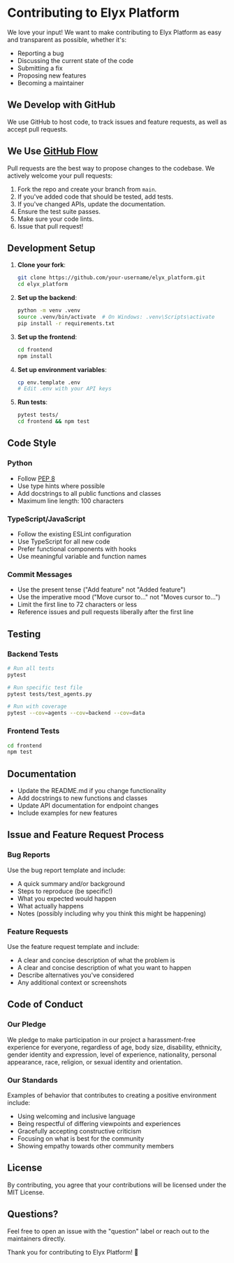 # Contributing to Elyx Platform

We love your input! We want to make contributing to Elyx Platform as easy and transparent as possible, whether it's:

- Reporting a bug
- Discussing the current state of the code
- Submitting a fix
- Proposing new features
- Becoming a maintainer

## We Develop with GitHub

We use GitHub to host code, to track issues and feature requests, as well as accept pull requests.

## We Use [GitHub Flow](https://guides.github.com/introduction/flow/index.html)

Pull requests are the best way to propose changes to the codebase. We actively welcome your pull requests:

1. Fork the repo and create your branch from `main`.
2. If you've added code that should be tested, add tests.
3. If you've changed APIs, update the documentation.
4. Ensure the test suite passes.
5. Make sure your code lints.
6. Issue that pull request!

## Development Setup

1. **Clone your fork**:
   ```bash
   git clone https://github.com/your-username/elyx_platform.git
   cd elyx_platform
   ```

2. **Set up the backend**:
   ```bash
   python -m venv .venv
   source .venv/bin/activate  # On Windows: .venv\Scripts\activate
   pip install -r requirements.txt
   ```

3. **Set up the frontend**:
   ```bash
   cd frontend
   npm install
   ```

4. **Set up environment variables**:
   ```bash
   cp env.template .env
   # Edit .env with your API keys
   ```

5. **Run tests**:
   ```bash
   pytest tests/
   cd frontend && npm test
   ```

## Code Style

### Python
- Follow [PEP 8](https://www.python.org/dev/peps/pep-0008/)
- Use type hints where possible
- Add docstrings to all public functions and classes
- Maximum line length: 100 characters

### TypeScript/JavaScript
- Follow the existing ESLint configuration
- Use TypeScript for all new code
- Prefer functional components with hooks
- Use meaningful variable and function names

### Commit Messages
- Use the present tense ("Add feature" not "Added feature")
- Use the imperative mood ("Move cursor to..." not "Moves cursor to...")
- Limit the first line to 72 characters or less
- Reference issues and pull requests liberally after the first line

## Testing

### Backend Tests
```bash
# Run all tests
pytest

# Run specific test file
pytest tests/test_agents.py

# Run with coverage
pytest --cov=agents --cov=backend --cov=data
```

### Frontend Tests
```bash
cd frontend
npm test
```

## Documentation

- Update the README.md if you change functionality
- Add docstrings to new functions and classes
- Update API documentation for endpoint changes
- Include examples for new features

## Issue and Feature Request Process

### Bug Reports
Use the bug report template and include:
- A quick summary and/or background
- Steps to reproduce (be specific!)
- What you expected would happen
- What actually happens
- Notes (possibly including why you think this might be happening)

### Feature Requests
Use the feature request template and include:
- A clear and concise description of what the problem is
- A clear and concise description of what you want to happen
- Describe alternatives you've considered
- Any additional context or screenshots

## Code of Conduct

### Our Pledge
We pledge to make participation in our project a harassment-free experience for everyone, regardless of age, body size, disability, ethnicity, gender identity and expression, level of experience, nationality, personal appearance, race, religion, or sexual identity and orientation.

### Our Standards
Examples of behavior that contributes to creating a positive environment include:
- Using welcoming and inclusive language
- Being respectful of differing viewpoints and experiences
- Gracefully accepting constructive criticism
- Focusing on what is best for the community
- Showing empathy towards other community members

## License

By contributing, you agree that your contributions will be licensed under the MIT License.

## Questions?

Feel free to open an issue with the "question" label or reach out to the maintainers directly.

Thank you for contributing to Elyx Platform! 🚀
